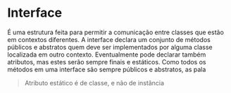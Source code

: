 # Interface

É uma estrutura feita para permitir a comunicação entre classes que estão em contextos diferentes. A interface declara um conjunto de métodos públicos e abstratos quem deve ser implementados por alguma classe localizada em outro contexto. Eventualmente pode declarar também atributos, mas estes serão sempre finais e estáticos.
Como todos os métodos em uma interface são sempre públicos e abstratos, as pala
> Atributo estático é de classe, e não de instância
<!--stackedit_data:
eyJoaXN0b3J5IjpbLTE0NTk1NDkzNTIsODU2MzY4OTA0LDE1Nj
c5NDE2NThdfQ==
-->